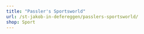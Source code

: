 ```yaml
---
title: "Passler's Sportsworld"
url: /st-jakob-in-defereggen/passlers-sportsworld/
shop: Sport
---
```

